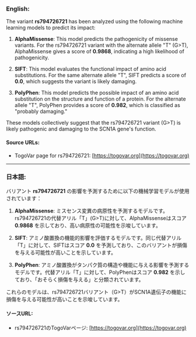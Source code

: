 ### English:
The variant **rs794726721** has been analyzed using the following machine learning models to predict its impact:

1. **AlphaMissense**: This model predicts the pathogenicity of missense variants. For the rs794726721 variant with the alternate allele "T" (G>T), AlphaMissense gives a score of **0.9868**, indicating a high likelihood of pathogenicity.

2. **SIFT**: This model evaluates the functional impact of amino acid substitutions. For the same alternate allele "T", SIFT predicts a score of **0.0**, which suggests the variant is likely damaging.

3. **PolyPhen**: This model predicts the possible impact of an amino acid substitution on the structure and function of a protein. For the alternate allele "T", PolyPhen provides a score of **0.982**, which is classified as "probably damaging."

These models collectively suggest that the rs794726721 variant (G>T) is likely pathogenic and damaging to the SCN1A gene's function.

#### Source URLs:
- TogoVar page for rs794726721: [https://togovar.org](https://togovar.org)

---

### 日本語:
バリアント **rs794726721** の影響を予測するために以下の機械学習モデルが使用されています：

1. **AlphaMissense**: ミスセンス変異の病原性を予測するモデルです。rs794726721の代替アリル「T」(G>T)に対して、AlphaMissenseはスコア **0.9868** を示しており、高い病原性の可能性を示唆しています。

2. **SIFT**: アミノ酸置換の機能的影響を評価するモデルです。同じ代替アリル「T」に対して、SIFTはスコア **0.0** を予測しており、このバリアントが損傷を与える可能性が高いことを示しています。

3. **PolyPhen**: アミノ酸置換がタンパク質の構造や機能に与える影響を予測するモデルです。代替アリル「T」に対して、PolyPhenはスコア **0.982** を示しており、「おそらく損傷を与える」と分類されています。

これらのモデルは、rs794726721バリアント（G>T）がSCN1A遺伝子の機能に損傷を与える可能性が高いことを示唆しています。

#### ソースURL:
- rs794726721のTogoVarページ: [https://togovar.org](https://togovar.org)